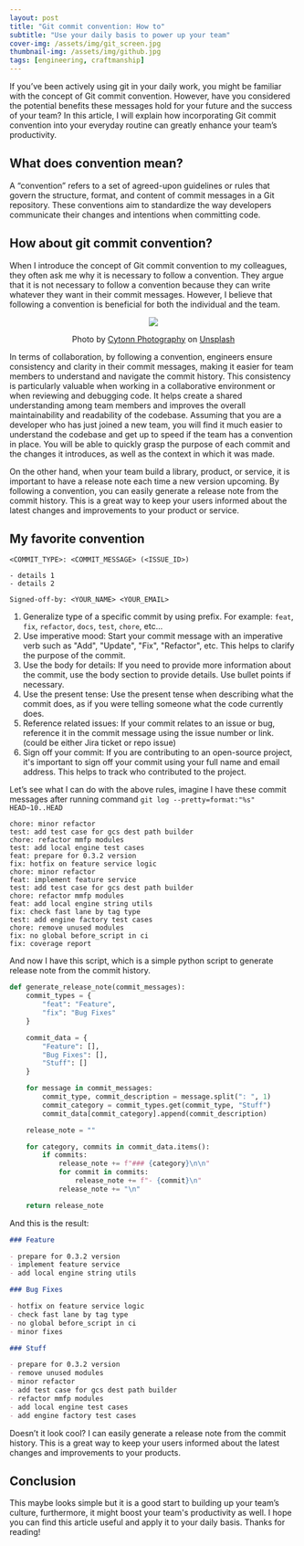 ```yaml
---
layout: post
title: "Git commit convention: How to"
subtitle: "Use your daily basis to power up your team"
cover-img: /assets/img/git_screen.jpg
thumbnail-img: /assets/img/github.jpg
tags: [engineering, craftmanship]
---
```


If you’ve been actively using git in your daily work, you might be familiar with the concept of Git commit convention. However, have you considered the potential benefits these messages hold for your future and the success of your team? In this article, I will explain how incorporating Git commit convention into your everyday routine can greatly enhance your team’s productivity.


## What does convention mean?

A “convention” refers to a set of agreed-upon guidelines or rules that govern the structure, format, and content of commit messages in a Git repository. These conventions aim to standardize the way developers communicate their changes and intentions when committing code.

## How about git commit convention?

When I introduce the concept of Git commit convention to my colleagues, they often ask me why it is necessary to follow a convention. They argue that it is not necessary to follow a convention because they can write whatever they want in their commit messages. However, I believe that following a convention is beneficial for both the individual and the team.

<p align = "center">
<img src = "https://images.unsplash.com/photo-1521791136064-7986c2920216?ixlib=rb-4.0.3&ixid=M3wxMjA3fDB8MHxwaG90by1wYWdlfHx8fGVufDB8fHx8fA%3D%3D&auto=format&fit=crop&w=3269&q=80">
</p>
<p align = "center">
Photo by <a href="https://unsplash.com/@cytonn_photography?utm_source=unsplash&utm_medium=referral&utm_content=creditCopyText">Cytonn Photography</a> on <a href="https://unsplash.com/photos/n95VMLxqM2I?utm_source=unsplash&utm_medium=referral&utm_content=creditCopyText">Unsplash</a>
</p>

In terms of collaboration, by following a convention, engineers ensure consistency and clarity in their commit messages, making it easier for team members to understand and navigate the commit history. This consistency is particularly valuable when working in a collaborative environment or when reviewing and debugging code. It helps create a shared understanding among team members and improves the overall maintainability and readability of the codebase. Assuming that you are a developer who has just joined a new team, you will find it much easier to understand the codebase and get up to speed if the team has a convention in place. You will be able to quickly grasp the purpose of each commit and the changes it introduces, as well as the context in which it was made.

On the other hand, when your team build a library, product, or service, it is important to have a release note each time a new version upcoming. By following a convention, you can easily generate a release note from the commit history. This is a great way to keep your users informed about the latest changes and improvements to your product or service.

## My favorite convention

```
<COMMIT_TYPE>: <COMMIT_MESSAGE> (<ISSUE_ID>)

- details 1
- details 2

Signed-off-by: <YOUR_NAME> <YOUR_EMAIL>
```

1. Generalize type of a specific commit by using prefix. For example: `feat`, `fix`, `refactor`, `docs`, `test`, `chore`, etc...
2. Use imperative mood: Start your commit message with an imperative verb such as "Add", "Update", "Fix", "Refactor", etc. This helps to clarify the purpose of the commit.
3. Use the body for details: If you need to provide more information about the commit, use the body section to provide details. Use bullet points if necessary.
4. Use the present tense: Use the present tense when describing what the commit does, as if you were telling someone what the code currently does.
5. Reference related issues: If your commit relates to an issue or bug, reference it in the commit message using the issue number or link. (could be either Jira ticket or repo issue)
6. Sign off your commit: If you are contributing to an open-source project, it's important to sign off your commit using your full name and email address. This helps to track who contributed to the project.

Let’s see what I can do with the above rules, imagine I have these commit messages after running command `git log --pretty=format:"%s" HEAD~10..HEAD`

```
chore: minor refactor
test: add test case for gcs dest path builder
chore: refactor mmfp modules
test: add local engine test cases
feat: prepare for 0.3.2 version
fix: hotfix on feature service logic
chore: minor refactor
feat: implement feature service
test: add test case for gcs dest path builder
chore: refactor mmfp modules
feat: add local engine string utils
fix: check fast lane by tag type
test: add engine factory test cases
chore: remove unused modules
fix: no global before_script in ci
fix: coverage report
```

And now I have this script, which is a simple python script to generate release note from the commit history.

```python
def generate_release_note(commit_messages):
    commit_types = {
        "feat": "Feature",
        "fix": "Bug Fixes"
    }

    commit_data = {
        "Feature": [],
        "Bug Fixes": [],
        "Stuff": []
    }

    for message in commit_messages:
        commit_type, commit_description = message.split(": ", 1)
        commit_category = commit_types.get(commit_type, "Stuff")
        commit_data[commit_category].append(commit_description)

    release_note = ""

    for category, commits in commit_data.items():
        if commits:
            release_note += f"### {category}\n\n"
            for commit in commits:
                release_note += f"- {commit}\n"
            release_note += "\n"

    return release_note
```

And this is the result:

``` markdown
### Feature

- prepare for 0.3.2 version
- implement feature service
- add local engine string utils

### Bug Fixes

- hotfix on feature service logic
- check fast lane by tag type
- no global before_script in ci
- minor fixes

### Stuff

- prepare for 0.3.2 version
- remove unused modules
- minor refactor
- add test case for gcs dest path builder
- refactor mmfp modules
- add local engine test cases
- add engine factory test cases
```

Doesn’t it look cool? I can easily generate a release note from the commit history. This is a great way to keep your users informed about the latest changes and improvements to your products.


## Conclusion
This maybe looks simple but it is a good start to building up your team’s culture, furthermore, it might boost your team's productivity as well. I hope you can find this article useful and apply it to your daily basis. Thanks for reading!

